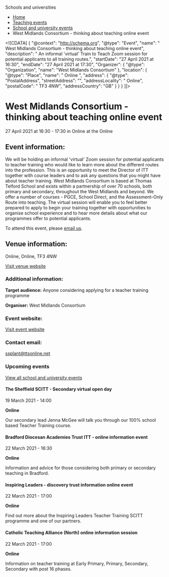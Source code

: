 Schools and universities

*   [Home](/)
*   [Teaching events](/teaching-events)
*   [School and university events](/teaching-events/training-provider-events)
*   West Midlands Consortium - thinking about teaching online event

<!\[CDATA\[ { "@context": "http://schema.org", "@type": "Event", "name": " West Midlands Consortium - thinking about teaching online event", "description": " An informal &#039;virtual&#039; Train to Teach Zoom session for potential applicants to all training routes.", "startDate": "27 April 2021 at 16:30", "endDate": "27 April 2021 at 17:30", "Organizer": { "@type": "Organization", "name": "West Midlands Consortium" }, "location": { "@type": "Place", "name": " Online ", "address": { "@type": "PostalAddress", "streetAddress": "", "addressLocality": " Online", "postalCode": " TF3 4NW", "addressCountry": "GB" } } } \]\]>

West Midlands Consortium - thinking about teaching online event
===============================================================

27 April 2021 at 16:30 - 17:30 in Online at the Online

Event information:
------------------

We will be holding an informal 'virtual' Zoom session for potential applicants to teacher training who would like to learn more about the different routes into the profession. This is an opportunity to meet the Director of ITT together with course leaders and to ask any questions that you might have about teacher training. West Midlands Consortium is based at Thomas Telford School and exists within a partnership of over 70 schools, both primary and secondary, throughout the West Midlands and beyond. We offer a number of courses - PGCE, School Direct, and the Assessment-Only Route into teaching. The virtual session will enable you to feel better prepared to apply to begin your training together with opportunities to organise school experience and to hear more details about what our programmes offer to potential applicants.

To attend this event, please [email us](mailto:ssplant@ttsonline.net).

Venue information:
------------------

Online, Online, TF3 4NW

[Visit venue website](https://wmc.ttsonline.net "Online")

### Additional information:

**Target audience:** Anyone considering applying for a teacher training programme

**Organiser:** West Midlands Consortium

### Event website:

[Visit event website](https://wmc.ttsonline.net)

### Contact email:

[ssplant@ttsonline.net](mailto:ssplant@ttsonline.net)

### Upcoming events

[View all school and university events](/teaching-events/training-provider-events)

[](/teaching-events/training-provider-events/210319-the-sheffield-scitt-secondary-virtual-open-day)

#### The Sheffield SCITT - Secondary virtual open day

19 March 2021 - 14:00

**Online**

Our secondary lead Jenna McGee will talk you through our 100% school based Teacher Training course.

[](/teaching-events/training-provider-events/210322-bradford-diocesan-academies-trust-itt-online-information-event)

#### Bradford Diocesan Academies Trust ITT - online information event

22 March 2021 - 16:30

**Online**

Information and advice for those considering both primary or secondary teaching in Bradford.

[](/teaching-events/training-provider-events/210322-inspiring-leaders-discovery-trust-information-online-event)

#### Inspiring Leaders - discovery trust information online event

22 March 2021 - 17:00

**Online**

Find out more about the Inspiring Leaders Teacher Training SCITT programme and one of our partners.

[](/teaching-events/training-provider-events/210322-catholic-teaching-alliance-north-online-information-session)

#### Catholic Teaching Alliance (North) online information session

22 March 2021 - 17:00

**Online**

Information on teacher training at Early Primary, Primary, Secondary, Secondary with post 16 phases.